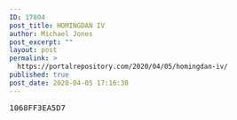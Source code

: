 ```yaml
---
ID: 17804
post_title: HOMINGDAN IV
author: Michael Jones
post_excerpt: ""
layout: post
permalink: >
  https://portalrepository.com/2020/04/05/homingdan-iv/
published: true
post_date: 2020-04-05 17:16:38
---
```

<pre>1068FF3EA5D7</pre>